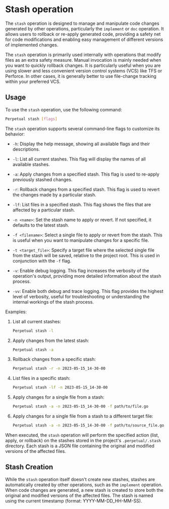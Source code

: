 # Stash operation

The `stash` operation is designed to manage and manipulate code changes generated by other operations, particularly the `implement` or `doc` operation. It allows users to rollback or re-apply generated code, providing a safety net for code modifications and enabling easy management of different versions of implemented changes.

The `stash` operation is primarily used internally with operations that modify files as an extra safety measure. Manual invocation is mainly needed when you want to quickly rollback changes. It is particularly useful when you are using slower and less convenient version control systems (VCS) like TFS or Perforce. In other cases, it is generally better to use file-change tracking within your preferred VCS.

## Usage

To use the `stash` operation, use the following command:

```sh
Perpetual stash [flags]
```

The `stash` operation supports several command-line flags to customize its behavior:

- `-h`: Display the help message, showing all available flags and their descriptions.

- `-l`: List all current stashes. This flag will display the names of all available stashes.

- `-a`: Apply changes from a specified stash. This flag is used to re-apply previously stashed changes.

- `-r`: Rollback changes from a specified stash. This flag is used to revert the changes made by a particular stash.

- `-lf`: List files in a specified stash. This flag shows the files that are affected by a particular stash.

- `-n <name>`: Set the stash name to apply or revert. If not specified, it defaults to the latest stash.

- `-f <filename>`: Select a single file to apply or revert from the stash. This is useful when you want to manipulate changes for a specific file.

- `-t <target_file>`: Specify a target file where the selected single file from the stash will be saved, relative to the project root. This is used in conjunction with the `-f` flag.

- `-v`: Enable debug logging. This flag increases the verbosity of the operation's output, providing more detailed information about the stash process.

- `-vv`: Enable both debug and trace logging. This flag provides the highest level of verbosity, useful for troubleshooting or understanding the internal workings of the stash process.

Examples:

1. List all current stashes:

   ```sh
   Perpetual stash -l
   ```

2. Apply changes from the latest stash:

   ```sh
   Perpetual stash -a
   ```

3. Rollback changes from a specific stash:

   ```sh
   Perpetual stash -r -n 2023-05-15_14-30-00
   ```

4. List files in a specific stash:

   ```sh
   Perpetual stash -lf -n 2023-05-15_14-30-00
   ```

5. Apply changes for a single file from a stash:

   ```sh
   Perpetual stash -a -n 2023-05-15_14-30-00 -f path/to/file.go
   ```

6. Apply changes for a single file from a stash to a different target file:

   ```sh
   Perpetual stash -a -n 2023-05-15_14-30-00 -f path/to/source_file.go -t path/to/target_file.go
   ```

When executed, the `stash` operation will perform the specified action (list, apply, or rollback) on the stashes stored in the project's `.perpetual/.stash` directory. Each stash is a JSON file containing the original and modified versions of the affected files.

## Stash Creation

While the `stash` operation itself doesn't create new stashes, stashes are automatically created by other operations, such as the `implement` operation. When code changes are generated, a new stash is created to store both the original and modified versions of the affected files. The stash is named using the current timestamp (format: YYYY-MM-DD_HH-MM-SS).
